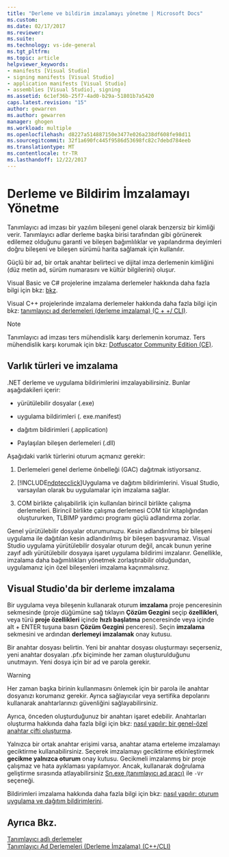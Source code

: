 ```yaml
---
title: "Derleme ve bildirim imzalamayı yönetme | Microsoft Docs"
ms.custom: 
ms.date: 02/17/2017
ms.reviewer: 
ms.suite: 
ms.technology: vs-ide-general
ms.tgt_pltfrm: 
ms.topic: article
helpviewer_keywords:
- manifests [Visual Studio]
- signing manifests [Visual Studio]
- application manifests [Visual Studio]
- assemblies [Visual Studio], signing
ms.assetid: 6c1ef36b-25f7-4ad0-b29a-51801b7a5420
caps.latest.revision: "15"
author: gewarren
ms.author: gewarren
manager: ghogen
ms.workload: multiple
ms.openlocfilehash: d8227a514887150e3477e026a238df608fe98d11
ms.sourcegitcommit: 32f1a690fc445f9586d53698fc82c7debd784eeb
ms.translationtype: MT
ms.contentlocale: tr-TR
ms.lasthandoff: 12/22/2017
---
```

# <a name="managing-assembly-and-manifest-signing"></a>Derleme ve Bildirim İmzalamayı Yönetme
Tanımlayıcı ad imzası bir yazılım bileşeni genel olarak benzersiz bir kimliği verir. Tanımlayıcı adlar derleme başka birisi tarafından gibi görünerek edilemez olduğunu garanti ve bileşen bağımlılıklar ve yapılandırma deyimleri doğru bileşeni ve bileşen sürümü harita sağlamak için kullanılır.  
  
 Güçlü bir ad, bir ortak anahtar belirteci ve dijital imza derlemenin kimliğini (düz metin ad, sürüm numarasını ve kültür bilgilerini) oluşur.  
  
 Visual Basic ve C# projelerine imzalama derlemeler hakkında daha fazla bilgi için bkz: [bkz](http://msdn.microsoft.com/Library/ffbf6d9e-4a88-4a8a-9645-4ce0ee1ee5f9).  
  
 Visual C++ projelerinde imzalama derlemeler hakkında daha fazla bilgi için bkz: [tanımlayıcı ad derlemeleri (derleme imzalama) (C + +/ CLI)](/cpp/dotnet/strong-name-assemblies-assembly-signing-cpp-cli).  

> [!NOTE]
>  Tanımlayıcı ad imzası ters mühendislik karşı derlemenin korumaz.  Ters mühendislik karşı korumak için bkz: [Dotfuscator Community Edition (CE)](dotfuscator/index.md).
  
## <a name="asset-types-and-signing"></a>Varlık türleri ve imzalama  
 .NET derleme ve uygulama bildirimlerini imzalayabilirsiniz. Bunlar aşağıdakileri içerir:  
  
-   yürütülebilir dosyalar (.exe)  
  
-   uygulama bildirimleri (. exe.manifest)  
  
-   dağıtım bildirimleri (.application)  
  
-   Paylaşılan bileşen derlemeleri (.dll)  
  
Aşağıdaki varlık türlerini oturum açmanız gerekir:  
  
1.  Derlemeleri genel derleme önbelleği (GAC) dağıtmak istiyorsanız.  
  
2.  [!INCLUDE[ndptecclick](../deployment/includes/ndptecclick_md.md)]Uygulama ve dağıtım bildirimlerini. Visual Studio, varsayılan olarak bu uygulamalar için imzalama sağlar.  
  
3.  COM birlikte çalışabilirlik için kullanılan birincil birlikte çalışma derlemeleri. Birincil birlikte çalışma derlemesi COM tür kitaplığından oluştururken, TLBIMP yardımcı programı güçlü adlandırma zorlar.  
  
Genel yürütülebilir dosyalar oturumunuzu. Kesin adlandırılmış bir bileşeni uygulama ile dağıtılan kesin adlandırılmış bir bileşen başvuramaz. Visual Studio uygulama yürütülebilir dosyalar oturum değil, ancak bunun yerine zayıf adlı yürütülebilir dosyaya işaret uygulama bildirimi imzalanır. Genellikle, imzalama daha bağımlılıkları yönetmek zorlaştırabilir olduğundan, uygulamanız için özel bileşenleri imzalama kaçınmalısınız.  
  
## <a name="how-to-sign-an-assembly-in-visual-studio"></a>Visual Studio'da bir derleme imzalama  
 Bir uygulama veya bileşenin kullanarak oturum **imzalama** proje penceresinin sekmesinde (proje düğümüne sağ tıklayın **Çözüm Gezgini** seçip **özellikleri**, veya türü **proje özellikleri** içinde **hızlı başlatma** penceresinde veya içinde alt + ENTER tuşuna basın **Çözüm Gezgini** penceresi). Seçin **imzalama** sekmesini ve ardından **derlemeyi imzalamak** onay kutusu.  
  
 Bir anahtar dosyası belirtin. Yeni bir anahtar dosyası oluşturmayı seçerseniz, yeni anahtar dosyaları .pfx biçiminde her zaman oluşturulduğunu unutmayın. Yeni dosya için bir ad ve parola gerekir.  
  
> [!WARNING]
>  Her zaman başka birinin kullanmasını önlemek için bir parola ile anahtar dosyanızı korumanız gerekir. Ayrıca sağlayıcılar veya sertifika depolarını kullanarak anahtarlarınızı güvenliğini sağlayabilirsiniz.  
  
 Ayrıca, önceden oluşturduğunuz bir anahtarı işaret edebilir. Anahtarları oluşturma hakkında daha fazla bilgi için bkz: [nasıl yapılır: bir genel-özel anahtar çifti oluşturma](/dotnet/framework/app-domains/how-to-create-a-public-private-key-pair).  
  
 Yalnızca bir ortak anahtar erişimi varsa, anahtar atama erteleme imzalamayı geciktirme kullanabilirsiniz. Seçerek imzalamayı geciktirme etkinleştirmek **gecikme yalnızca oturum** onay kutusu. Gecikmeli imzalanmış bir proje çalışmaz ve hata ayıklaması yapılamıyor. Ancak, kullanarak doğrulama geliştirme sırasında atlayabilirsiniz [Sn.exe (tanımlayıcı ad aracı)](/dotnet/framework/tools/sn-exe-strong-name-tool) ile `-Vr` seçeneği.  
  
 Bildirimleri imzalama hakkında daha fazla bilgi için bkz: [nasıl yapılır: oturum uygulama ve dağıtım bildirimlerini](../ide/how-to-sign-application-and-deployment-manifests.md).  
  
## <a name="see-also"></a>Ayrıca Bkz.  
 [Tanımlayıcı adlı derlemeler](/dotnet/framework/app-domains/strong-named-assemblies)   
 [Tanımlayıcı Ad Derlemeleri (Derleme İmzalama) (C++/CLI)](/cpp/dotnet/strong-name-assemblies-assembly-signing-cpp-cli)